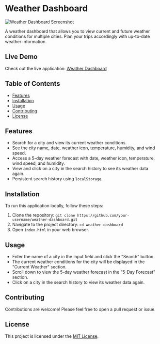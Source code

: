 # Weather Dashboard

![Weather Dashboard Screenshot](screenshot.png)

A weather dashboard that allows you to view current and future weather conditions for multiple cities. Plan your trips accordingly with up-to-date weather information.

## Live Demo

Check out the live application: [Weather Dashboard](https://nfjsg.github.io/weather-dashboard/)


## Table of Contents

- [Features](#features)
- [Installation](#installation)
- [Usage](#usage)
- [Contributing](#contributing)
- [License](#license)

## Features

- Search for a city and view its current weather conditions.
- See the city name, date, weather icon, temperature, humidity, and wind speed.
- Access a 5-day weather forecast with date, weather icon, temperature, wind speed, and humidity.
- View and click on a city in the search history to see its weather data again.
- Persistent search history using `localStorage`.

## Installation

To run this application locally, follow these steps:

1. Clone the repository: `git clone https://github.com/your-username/weather-dashboard.git`
2. Navigate to the project directory: `cd weather-dashboard`
3. Open `index.html` in your web browser.

## Usage

- Enter the name of a city in the input field and click the "Search" button.
- The current weather conditions for the city will be displayed in the "Current Weather" section.
- Scroll down to view the 5-day weather forecast in the "5-Day Forecast" section.
- Click on a city in the search history to view its weather data again.

## Contributing

Contributions are welcome! Please feel free to open a pull request or issue.

## License

This project is licensed under the [MIT License](LICENSE).
